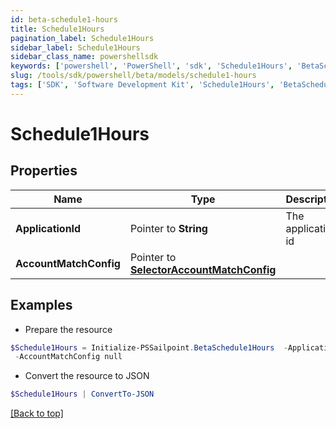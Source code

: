 ```yaml
---
id: beta-schedule1-hours
title: Schedule1Hours
pagination_label: Schedule1Hours
sidebar_label: Schedule1Hours
sidebar_class_name: powershellsdk
keywords: ['powershell', 'PowerShell', 'sdk', 'Schedule1Hours', 'BetaSchedule1Hours'] 
slug: /tools/sdk/powershell/beta/models/schedule1-hours
tags: ['SDK', 'Software Development Kit', 'Schedule1Hours', 'BetaSchedule1Hours']
---
```



# Schedule1Hours

## Properties

Name | Type | Description | Notes
------------ | ------------- | ------------- | -------------
**ApplicationId** |  Pointer to **String** | The application id | [optional] 
**AccountMatchConfig** |  Pointer to [**SelectorAccountMatchConfig**](selector-account-match-config) |  | [optional] 

## Examples

- Prepare the resource
```powershell
$Schedule1Hours = Initialize-PSSailpoint.BetaSchedule1Hours  -ApplicationId 2c91808874ff91550175097daaec161c&quot; `
 -AccountMatchConfig null
```

- Convert the resource to JSON
```powershell
$Schedule1Hours | ConvertTo-JSON
```


[[Back to top]](#) 

